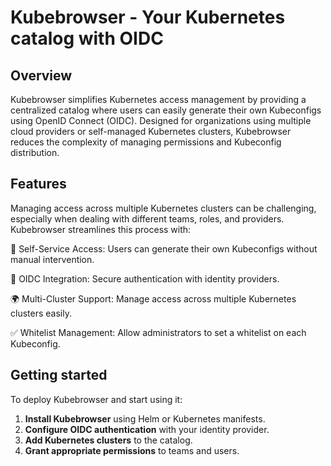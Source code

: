 # Kubebrowser - Your Kubernetes catalog with OIDC

## Overview
Kubebrowser simplifies Kubernetes access management by providing a centralized catalog where users can easily generate their own Kubeconfigs using OpenID Connect (OIDC). Designed for organizations using multiple cloud providers or self-managed Kubernetes clusters, Kubebrowser reduces the complexity of managing permissions and Kubeconfig distribution.

## Features
Managing access across multiple Kubernetes clusters can be challenging, especially when dealing with different teams, roles, and providers. Kubebrowser streamlines this process with:

🚀 Self-Service Access: Users can generate their own Kubeconfigs without manual intervention.

🔐 OIDC Integration: Secure authentication with identity providers.

🌍 Multi-Cluster Support: Manage access across multiple Kubernetes clusters easily.

✅ Whitelist Management: Allow administrators to set a whitelist on each Kubeconfig.

## Getting started
To deploy Kubebrowser and start using it:

1. **Install Kubebrowser** using Helm or Kubernetes manifests.
2. **Configure OIDC authentication** with your identity provider.
3. **Add Kubernetes clusters** to the catalog.
4. **Grant appropriate permissions** to teams and users.
